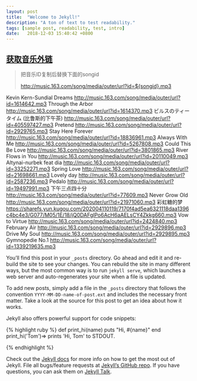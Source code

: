 ```yaml
---
layout: post
title:  "Welcome to Jekyll!"
description: "A ton of text to test readability."
tags: [sample post, readability, test, intro]
date:   2018-12-03 15:40:42 +0800
---
```


## [获取音乐外链](https://music.liuzhijin.cn/?name=Altynai&type=netease)

> 把音乐ID复制后替换下面的songid
> 
> http://music.163.com/song/media/outer/url?id=${songid}.mp3

Kevin Kern-Sundial Dreams
<media>http://music.163.com/song/media/outer/url?id=1614642.mp3</media>
Through the Arbor
<media>http://music.163.com/song/media/outer/url?id=1614370.mp3</media>
ビルスのティータイム (比鲁斯的下午茶)
<media>http://music.163.com/song/media/outer/url?id=405597427.mp3</media>
Pretend
<media>http://music.163.com/song/media/outer/url?id=2929765.mp3</media>
Stay Here Forever
<media>http://music.163.com/song/media/outer/url?id=18836961.mp3</media>
Always With Me
<media>http://music.163.com/song/media/outer/url?id=5267808.mp3</media>
Could This Be Love
<media>http://music.163.com/song/media/outer/url?id=3801865.mp3</media>
River Flows in You
<media>http://music.163.com/song/media/outer/url?id=20110049.mp3</media>
Altynai-nurbek feat dia
<media>http://music.163.com/song/media/outer/url?id=33252271.mp3</media>
Spring Love
<media>http://music.163.com/song/media/outer/url?id=21698661.mp3</media>
Lovely day
<media>http://music.163.com/song/media/outer/url?id=2587236.mp3</media>
Pedalo
<media>http://music.163.com/song/media/outer/url?id=19497991.mp3</media>
下午三点四十分
<media>http://music.163.com/song/media/outer/url?id=77609.mp3</media>
Never Grow Old
<media>http://music.163.com/song/media/outer/url?id=21971060.mp3</media>
彩虹糖的梦
<media>https://sharefs.yun.kugou.com/202004110119/7170f4ad5ea6321118daa1396c4bc4e3/G077/M05/1E/18/jQ0DAFglPo6AcH6aAELsCY4Zkkg660.mp3</media>
Vow to Virtue
<media>http://music.163.com/song/media/outer/url?id=2424840.mp3</media>
February Air
<media>http://music.163.com/song/media/outer/url?id=2929896.mp3</media>
Drive My Soul
<media>http://music.163.com/song/media/outer/url?id=2929895.mp3</media>
Gymnopedie No.1
<media>http://music.163.com/song/media/outer/url?id=1339219635.mp3</media>


You’ll find this post in your `_posts` directory. Go ahead and edit it and re-build the site to see your changes. You can rebuild the site in many different ways, but the most common way is to run `jekyll serve`, which launches a web server and auto-regenerates your site when a file is updated.

To add new posts, simply add a file in the `_posts` directory that follows the convention `YYYY-MM-DD-name-of-post.ext` and includes the necessary front matter. Take a look at the source for this post to get an idea about how it works.

Jekyll also offers powerful support for code snippets:

{% highlight ruby %}
def print_hi(name)
  puts "Hi, #{name}"
end
print_hi('Tom')=> prints 'Hi, Tom' to STDOUT.

{% endhighlight %}

Check out the [Jekyll docs][jekyll-docs] for more info on how to get the most out of Jekyll. File all bugs/feature requests at [Jekyll’s GitHub repo][jekyll-gh]. If you have questions, you can ask them on [Jekyll Talk][jekyll-talk].

[jekyll-docs]: https://jekyllrb.com/docs/home
[jekyll-gh]:   https://github.com/jekyll/jekyll
[jekyll-talk]: https://talk.jekyllrb.com/
